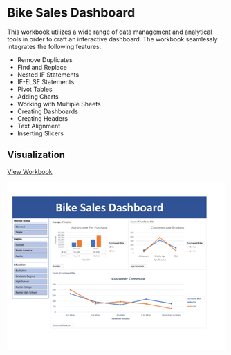 # Bike Sales Dashboard

This workbook utilizes a wide range of data management and analytical tools in order to craft an interactive dashboard. The workbook seamlessly integrates the following features:

- Remove Duplicates
- Find and Replace
- Nested IF Statements
- IF-ELSE Statements
- Pivot Tables
- Adding Charts
- Working with Multiple Sheets
- Creating Dashboards
- Creating Headers
- Text Alignment
- Inserting Slicers

## Visualization
[View Workbook](https://github.com/princemayah/Bike-Sales-Dashboard/blob/main/Bike%20Sales%20Dashboard.xlsx)
<p align="center">
<a href="https://github.com/princemayah/Bike-Sales-Dashboard/blob/main/Bike%20Sales%20Dashboard.xlsx" target="_blank" rel="noreferrer"> <img src="Bike%20Sales%20Dashboard.png" align="center"> </a> 
